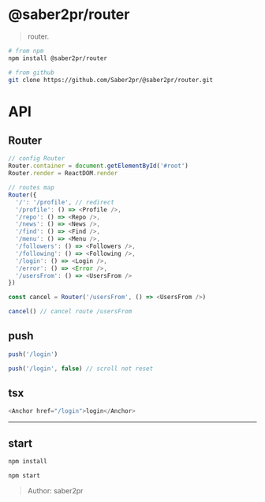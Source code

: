 # @saber2pr/router

> router.

```bash
# from npm
npm install @saber2pr/router

# from github
git clone https://github.com/Saber2pr/@saber2pr/router.git
```

# API

## Router

```ts
// config Router
Router.container = document.getElementById('#root')
Router.render = ReactDOM.render

// routes map
Router({
  '/': '/profile', // redirect
  '/profile': () => <Profile />,
  '/repo': () => <Repo />,
  '/news': () => <News />,
  '/find': () => <Find />,
  '/menu': () => <Menu />,
  '/followers': () => <Followers />,
  '/following': () => <Following />,
  '/login': () => <Login />,
  '/error': () => <Error />,
  '/usersFrom': () => <UsersFrom />
})

const cancel = Router('/usersFrom', () => <UsersFrom />)

cancel() // cancel route /usersFrom
```

## push

```ts
push('/login')

push('/login', false) // scroll not reset
```

## tsx

```ts
<Anchor href="/login">login</Anchor>
```

---

## start

```bash
npm install
```

```bash
npm start

```

> Author: saber2pr
